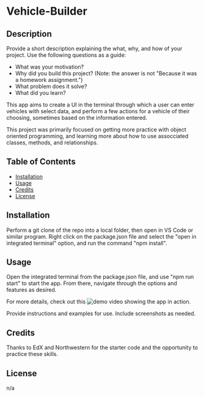 # Vehicle-Builder

## Description

Provide a short description explaining the what, why, and how of your project. Use the following questions as a guide:

- What was your motivation?
- Why did you build this project? (Note: the answer is not "Because it was a homework assignment.")
- What problem does it solve?
- What did you learn?

This app aims to create a UI in the terminal through which a user can enter vehicles with select data, and perform a few actions for a vehicle of their choosing, sometimes based on the information entered. 

This project was primarily focused on getting more practice with object oriented programming, and learning more about how to use assocciated classes, methods, and relationships.

## Table of Contents

- [Installation](#installation)
- [Usage](#usage)
- [Credits](#credits)
- [License](#license)

## Installation

Perform a git clone of the repo into a local folder, then open in VS Code or similar program. Right click on the package.json file and select the "open in integrated terminal" option, and run the command "npm install".

## Usage

Open the integrated terminal from the package.json file, and use "npm run start" to start the app. From there, navigate through the options and features as desired. 

For more details, check out this ![demo video](#link) showing the app in action.

Provide instructions and examples for use. Include screenshots as needed.

## Credits

Thanks to EdX and Northwestern for the starter code and the opportunity to practice these skills. 

## License

n/a